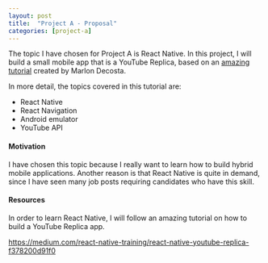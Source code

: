 ```yaml
---
layout: post
title:  "Project A - Proposal"
categories: [project-a]
---
```


The topic I have chosen for Project A is React Native. In this project, I will build a small mobile app that is a YouTube Replica, based on an [amazing tutorial](https://medium.com/react-native-training/react-native-youtube-replica-f378200d91f0) created by Marlon Decosta.

In more detail, the topics covered in this tutorial are:

* React Native
* React Navigation
* Android emulator
* YouTube API

#### Motivation

I have chosen this topic because I really want to learn how to build hybrid mobile applications. Another reason is that React Native is quite in demand, since I have seen many job posts requiring candidates who have this skill.

#### Resources

In order to learn React Native, I will follow an amazing tutorial on how to build a YouTube Replica app.

https://medium.com/react-native-training/react-native-youtube-replica-f378200d91f0
